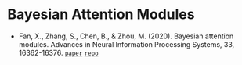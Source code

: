# Bayesian Attention Modules

- Fan, X., Zhang, S., Chen, B., & Zhou, M. (2020). Bayesian attention modules. Advances in Neural Information Processing Systems, 33, 16362-16376. [`paper`](https://doi.org/10.48550/arXiv.2010.10604) [`repo`](https://github.com/zhougroup/BAM)
